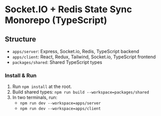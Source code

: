 # Socket.IO + Redis State Sync Monorepo (TypeScript)

## Structure

- `apps/server`: Express, Socket.io, Redis, TypeScript backend
- `apps/client`: React, Redux, Tailwind, Socket.io, TypeScript frontend
- `packages/shared`: Shared TypeScript types

### Install & Run

1. Run `npm install` at the root.
2. Build shared types: `npm run build --workspace=packages/shared`
3. In two terminals, run:
   - `npm run dev --workspace=apps/server`
   - `npm run dev --workspace=apps/client`